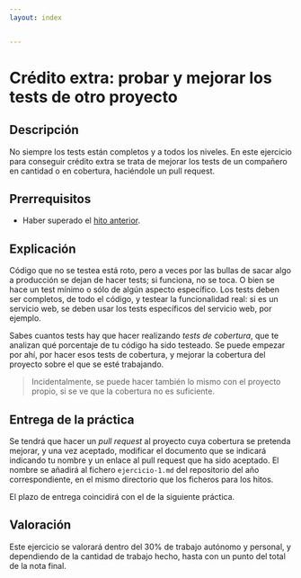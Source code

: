 ```yaml
---
layout: index


---
```

# Crédito extra: probar y mejorar los tests de otro proyecto

Descripción
-----------------

No siempre los tests están completos y a todos los niveles. En este ejercicio para conseguir crédito extra se trata de mejorar los tests de un compañero en cantidad o en cobertura, haciéndole un pull request.

Prerrequisitos
--------------------

* Haber superado el [hito anterior](3.PaaS).

Explicación
----------------

Código que no se testea está roto, pero a veces por las bullas de
sacar algo a producción se dejan de hacer tests; si funciona, no se
toca. O bien se hace un test mínimo o sólo de algún aspecto
específico. Los tests deben ser completos, de todo el código, y
testear la funcionalidad real: si es un servicio web, se deben usar
los tests específicos del servicio web, por ejemplo.

Sabes cuantos tests hay que hacer realizando *tests de cobertura*, que
te analizan qué porcentaje de tu código ha sido testeado. Se puede
empezar por ahí, por hacer esos tests de cobertura, y mejorar la
cobertura del proyecto sobre el que se esté trabajando.

> Incidentalmente, se puede hacer también lo mismo con el proyecto
> propio, si se ve que la cobertura no es suficiente. 

Entrega de la práctica
--------------------------------

Se tendrá que hacer un *pull request* al proyecto cuya cobertura se
pretenda mejorar, y una vez aceptado, modificar el documento que se
indicará indicando tu nombre y un enlace al pull request que ha sido
aceptado. El nombre se añadirá al fichero `ejercicio-1.md` del repositorio del año correspondiente, en el mismo directorio que los ficheros para los hitos. 

El plazo de entrega coincidirá con el de la siguiente práctica. 

Valoración
--------------

Este ejercicio se valorará dentro del 30% de trabajo autónomo y
personal, y dependiendo de la cantidad de trabajo hecho, hasta con un
punto del total de la nota final. 
